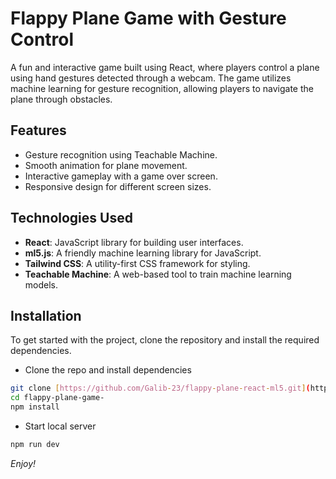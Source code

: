 # Flappy Plane Game with Gesture Control

A fun and interactive game built using React, where players control a plane using hand gestures detected through a webcam. The game utilizes machine learning for gesture recognition, allowing players to navigate the plane through obstacles.





## Features
- Gesture recognition using Teachable Machine.
- Smooth animation for plane movement.
- Interactive gameplay with a game over screen.
- Responsive design for different screen sizes.

## Technologies Used
- **React**: JavaScript library for building user interfaces.
- **ml5.js**: A friendly machine learning library for JavaScript.
- **Tailwind CSS**: A utility-first CSS framework for styling.
- **Teachable Machine**: A web-based tool to train machine learning models.

## Installation

To get started with the project, clone the repository and install the required dependencies.

- Clone the repo and install dependencies

```bash
git clone [https://github.com/Galib-23/flappy-plane-react-ml5.git](https://github.com/jvdjugal3886/Flappy-Plane-Game-)
cd flappy-plane-game-
npm install
```

- Start local server
```bash
npm run dev
```

_Enjoy!_
